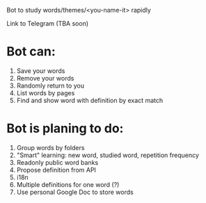 Bot to study words/themes/\<you-name-it\> rapidly

Link to Telegram (TBA soon)

# Bot can:
1. Save your words
1. Remove your words
1. Randomly return to you
1. List words by pages
1. Find and show word with definition by exact match

# Bot is planing to do:
1. Group words by folders
1. "Smart" learning: new word, studied word, repetition frequency
1. Readonly public word banks
1. Propose definition from API
1. i18n
1. Multiple definitions for one word (?)
1. Use personal Google Doc to store words
